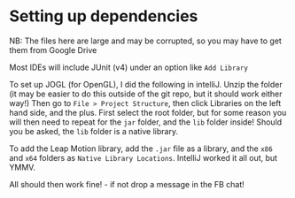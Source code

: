 # Setting up dependencies

NB: The files here are large and may be corrupted, so you may have to get them from Google Drive

Most IDEs will include JUnit (v4) under an option like `Add Library`

To set up JOGL (for OpenGL), I did the following in intelliJ. Unzip the folder (it may be easier to do this outside of the git repo, but it should work either way!) Then go to `File > Project Structure`, then click Libraries on the left hand side, and the plus. First select the root folder, but for some reason you will then need to repeat for the `jar` folder, and the `lib` folder inside! Should you be asked, the `lib` folder is a native library.

To add the Leap Motion library, add the `.jar` file as a library, and the `x86` and `x64` folders as `Native Library Locations`. IntelliJ worked it all out, but YMMV.

All should then work fine! - if not drop a message in the FB chat!
